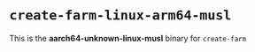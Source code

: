 # `create-farm-linux-arm64-musl`

This is the **aarch64-unknown-linux-musl** binary for `create-farm`
